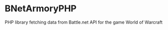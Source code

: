 BNetArmoryPHP
=============

PHP library fetching data from Battle.net API for the game World of Warcraft

